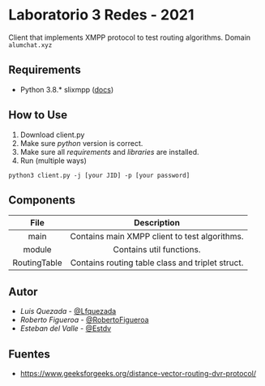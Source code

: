 # Laboratorio 3 Redes - 2021
Client that implements XMPP protocol to test routing algorithms.
Domain `alumchat.xyz`


## Requirements
* Python 3.8.*
slixmpp ([docs](https://slixmpp.readthedocs.io/en/latest/))


## How to Use
1. Download client.py
2. Make sure *python* version is correct.
3. Make sure all *requirements* and *libraries* are installed.
4. Run (multiple ways)
```
python3 client.py -j [your JID] -p [your password]
```

## Components
File | Description |
:---: | :---: |
main | Contains main XMPP client to test algorithms. |
module | Contains util functions. |
RoutingTable | Contains routing table class and triplet struct. |


## Autor
- *Luis Quezada* - [@Lfquezada](https://github.com/Lfquezada)
- *Roberto Figueroa* - [@RobertoFigueroa](https://github.com/RobertoFigueroa)
- *Esteban del Valle* - [@Estdv](https://github.com/Estdv)

## Fuentes
* https://www.geeksforgeeks.org/distance-vector-routing-dvr-protocol/